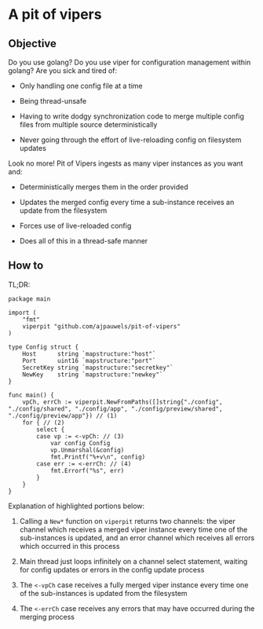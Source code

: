 # A pit of vipers

## Objective

Do you use golang? Do you use viper for configuration management
within golang? Are you sick and tired of:

- Only handling one config file at a time

- Being thread-unsafe

- Having to write dodgy synchronization code to merge multiple config
  files from multiple source deterministically

- Never going through the effort of live-reloading config on
  filesystem updates

Look no more! Pit of Vipers ingests as many viper instances as you
want and:

- Deterministically merges them in the order provided

- Updates the merged config every time a sub-instance receives an
  update from the filesystem
  
- Forces use of live-reloaded config

- Does all of this in a thread-safe manner

## How to

TL;DR:

```golang
package main

import (
	"fmt"
	viperpit "github.com/ajpauwels/pit-of-vipers"
)

type Config struct {
	Host      string `mapstructure:"host"`
	Port      uint16 `mapstructure:"port"`
	SecretKey string `mapstructure:"secretkey"`
	NewKey    string `mapstructure:"newkey"`
}

func main() {
	vpCh, errCh := viperpit.NewFromPaths([]string{"./config", "./config/shared", "./config/app", "./config/preview/shared", "./config/preview/app"}) // (1)
	for { // (2)
		select {
		case vp := <-vpCh: // (3)
			var config Config
			vp.Unmarshal(&config)
			fmt.Printf("%+v\n", config)
		case err := <-errCh: // (4)
			fmt.Errorf("%s", err)
		}
	}
}
```

Explanation of highlighted portions below:

1. Calling a `New*` function on `viperpit` returns two channels: the viper
   channel which receives a merged viper instance every time one of
   the sub-instances is updated, and an error channel which receives
   all errors which occurred in this process

2. Main thread just loops infinitely on a channel select statement,
   waiting for config updates or errors in the config update process
   
3. The `<-vpCh` case receives a fully merged viper instance every time
   one of the sub-instances is updated from the filesystem
   
4. The `<-errCh` case receives any errors that may have occurred during
   the merging process
